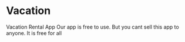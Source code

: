 # Vacation
Vacation Rental App
Our app is free to use. But you cant sell this app to anyone. It is free for all

